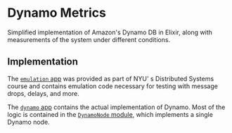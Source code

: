 # Dynamo Metrics

Simplified implementation of Amazon's Dynamo DB in Elixir, along with measurements of the system under different conditions.

## Implementation

The [`emulation` app](apps/emulation) was provided as part of NYU' s Distributed Systems course and contains emulation code necessary for testing with message drops, delays, and more.

The [`dynamo` app](apps/dynamo) contains the actual implementation of Dynamo. Most of the logic is contained in the [`DynamoNode` module,](lib/node.ex) which implements a single Dynamo node.
